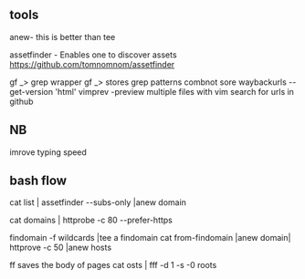 ## tools
anew- this is better than tee


assetfinder - Enables one to discover assets  https://github.com/tomnomnom/assetfinder 

gf _> grep wrapper 
gf _> stores grep patterns
combnot sore
waybackurls --get-version 'html'
vimprev -preview multiple files with vim
search for urls in github 


## NB
imrove typing speed 


## bash flow 
cat list | assetfinder --subs-only |anew domain

cat domains | httprobe -c 80 --prefer-https

findomain -f wildcards |tee a findomain 
cat from-findomain |anew domain| httprove -c 50 |anew hosts

ff saves the body of pages 
cat osts | fff -d 1 -s -0 roots




